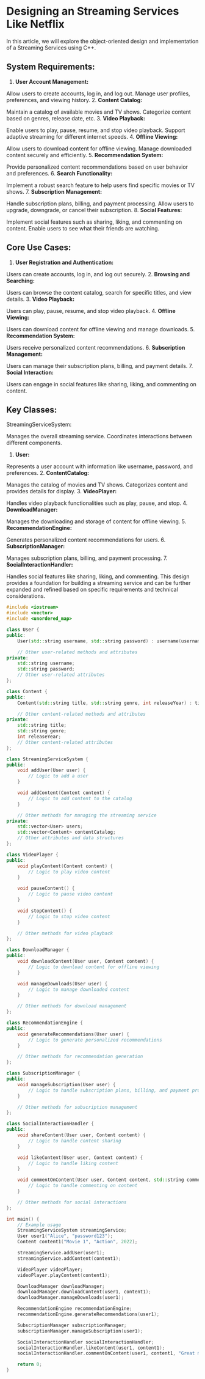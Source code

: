 # Designing an Streaming Services Like Netflix

In this article, we will explore the object-oriented design and implementation of a Streaming Services using C++.


## System Requirements:
1. **User Account Management:**

Allow users to create accounts, log in, and log out.
Manage user profiles, preferences, and viewing history.
2. **Content Catalog:**

Maintain a catalog of available movies and TV shows.
Categorize content based on genres, release date, etc.
3. **Video Playback:**

Enable users to play, pause, resume, and stop video playback.
Support adaptive streaming for different internet speeds.
4. **Offline Viewing:**

Allow users to download content for offline viewing.
Manage downloaded content securely and efficiently.
5. **Recommendation System:**

Provide personalized content recommendations based on user behavior and preferences.
6. **Search Functionality:**

Implement a robust search feature to help users find specific movies or TV shows.
7. **Subscription Management:**

Handle subscription plans, billing, and payment processing.
Allow users to upgrade, downgrade, or cancel their subscription.
8. **Social Features:**

Implement social features such as sharing, liking, and commenting on content.
Enable users to see what their friends are watching.
## Core Use Cases:
1. **User Registration and Authentication:**

Users can create accounts, log in, and log out securely.
2. **Browsing and Searching:**

Users can browse the content catalog, search for specific titles, and view details.
3. **Video Playback:**

Users can play, pause, resume, and stop video playback.
4. **Offline Viewing:**

Users can download content for offline viewing and manage downloads.
5. **Recommendation System:**

Users receive personalized content recommendations.
6. **Subscription Management:**

Users can manage their subscription plans, billing, and payment details.
7. **Social Interaction:**

Users can engage in social features like sharing, liking, and commenting on content.
## Key Classes:
StreamingServiceSystem:

Manages the overall streaming service.
Coordinates interactions between different components.
1. **User:**

Represents a user account with information like username, password, and preferences.
2. **ContentCatalog:**

Manages the catalog of movies and TV shows.
Categorizes content and provides details for display.
3. **VideoPlayer:**

Handles video playback functionalities such as play, pause, and stop.
4. **DownloadManager:**

Manages the downloading and storage of content for offline viewing.
5. **RecommendationEngine:**

Generates personalized content recommendations for users.
6. **SubscriptionManager:**

Manages subscription plans, billing, and payment processing.
7. **SocialInteractionHandler:**

Handles social features like sharing, liking, and commenting.
This design provides a foundation for building a streaming service and can be further expanded and refined based on specific requirements and technical considerations.

```cpp
#include <iostream>
#include <vector>
#include <unordered_map>

class User {
public:
    User(std::string username, std::string password) : username(username), password(password) {}

    // Other user-related methods and attributes
private:
    std::string username;
    std::string password;
    // Other user-related attributes
};

class Content {
public:
    Content(std::string title, std::string genre, int releaseYear) : title(title), genre(genre), releaseYear(releaseYear) {}

    // Other content-related methods and attributes
private:
    std::string title;
    std::string genre;
    int releaseYear;
    // Other content-related attributes
};

class StreamingServiceSystem {
public:
    void addUser(User user) {
        // Logic to add a user
    }

    void addContent(Content content) {
        // Logic to add content to the catalog
    }

    // Other methods for managing the streaming service
private:
    std::vector<User> users;
    std::vector<Content> contentCatalog;
    // Other attributes and data structures
};

class VideoPlayer {
public:
    void playContent(Content content) {
        // Logic to play video content
    }

    void pauseContent() {
        // Logic to pause video content
    }

    void stopContent() {
        // Logic to stop video content
    }

    // Other methods for video playback
};

class DownloadManager {
public:
    void downloadContent(User user, Content content) {
        // Logic to download content for offline viewing
    }

    void manageDownloads(User user) {
        // Logic to manage downloaded content
    }

    // Other methods for download management
};

class RecommendationEngine {
public:
    void generateRecommendations(User user) {
        // Logic to generate personalized recommendations
    }

    // Other methods for recommendation generation
};

class SubscriptionManager {
public:
    void manageSubscription(User user) {
        // Logic to handle subscription plans, billing, and payment processing
    }

    // Other methods for subscription management
};

class SocialInteractionHandler {
public:
    void shareContent(User user, Content content) {
        // Logic to handle content sharing
    }

    void likeContent(User user, Content content) {
        // Logic to handle liking content
    }

    void commentOnContent(User user, Content content, std::string comment) {
        // Logic to handle commenting on content
    }

    // Other methods for social interactions
};

int main() {
    // Example usage
    StreamingServiceSystem streamingService;
    User user1("Alice", "password123");
    Content content1("Movie 1", "Action", 2022);

    streamingService.addUser(user1);
    streamingService.addContent(content1);

    VideoPlayer videoPlayer;
    videoPlayer.playContent(content1);

    DownloadManager downloadManager;
    downloadManager.downloadContent(user1, content1);
    downloadManager.manageDownloads(user1);

    RecommendationEngine recommendationEngine;
    recommendationEngine.generateRecommendations(user1);

    SubscriptionManager subscriptionManager;
    subscriptionManager.manageSubscription(user1);

    SocialInteractionHandler socialInteractionHandler;
    socialInteractionHandler.likeContent(user1, content1);
    socialInteractionHandler.commentOnContent(user1, content1, "Great movie!");

    return 0;
}
